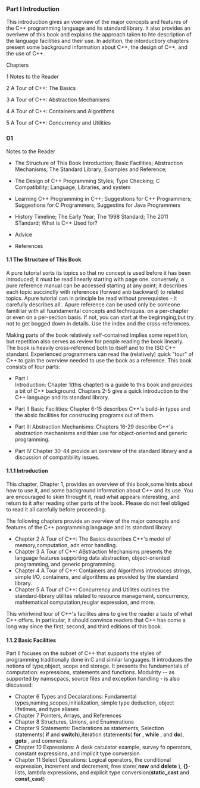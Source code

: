 ### Part I Introduction


This introduction gives an voerview of the major concepts and features of the C++ programming language and its standard library. It also provides an overivew of this book and explains the approach taken to hte description of the language facilities and their use. In addition, the intorductiory chapters present some background information about C++, the design of C++, and the use of C++.

Chapters

1 Notes to the Reader

2 A Tour of C++: The Basics

3 A Tour of C++: Abstraction Mechanisms

4 A Tour of C++: Containers and 
Algorithms

5 A Tour of C++: Concurrency and Utilities


### 01

Notes to the Reader


- The Structure of This Book
  Introduction; Basic Facilities; Abstraction Mechanisms; The Standard Library; Examples and Reference;

- The Design of C++
  Programming Styles; Type Checking; C Compatibility; Language, Libraries, and system

- Learning C++
  Programming in C++; Suggestions for C++ Programmers; Suggestions for C Programmers; Suggestins for Java Programmers

- History
  Timeline; The Early Year; The 1998 Standard; The 2011 STandard; What is C++ Used for?

- Advice
- References

#### 1.1 The Structure of This Book

A pure tutorial sorts its topics so that no concept is used before it has been introduced; it must be read linearly starting with page one. conversely, a pure reference manual can be accessed starting at any point; it describes each topic succinctly with references (forward anb backward) to related topics. Apure tutorial can in principle be read without prerequistes - it carefully describes all . Apure reference can be used only be someone famililiar with all fuundamental concepts and techniques. on a per-chapter or even on a per-section basis. If not, you can start at the beginnging,but try not to get bogged down in details. Use the index and the cross-references.

Making parts of the book relatively self-contained implies some repetition, but repetition also serves as review for people reading the book linearly. The book is heavily cross-referencd both to itself and to the ISO C++ standard. Experienced programmers can read the (relatively) quick "tour" of C++ to gain the overview needed to use the book as a reference.  This book consists of four parts:

- Part I   
Introduction: Chapter 1(this chapter) is a guide to this book and provides a bit of C++ background. Chapters 2-5 give a quick introduction to the C++ language and its standard library.

- Part II
Basic Facilities: Chapter 6-15 describes C++'s build-in types and the absic facilities for construcing programs out of them.

- Part III
Abstraction Mechanisms: Chapters 16-29 describe C++'s abstraction mechanisms and thier use for object-oriented and generic programming.

- Part IV
Chapter 30-44 provide an overview of the standard library and a discussion of compatibility issues.


#### 1.1.1 Introduction

This chapter, Chapter 1, provides an overview of this book,some hints about how to use it, and some background information about C++ and its use. You are encouraged to skim throught it, read what appears interesting, and return to it after reading other parts of the book. Please do not feel obliged to read it all carefully before proceeding.

The following chapters provide an overview of the major concepts and features of the C++ porgramming language and its standard library:

- Chapter 2 
A Tour of C++: The Basics describes C++'s medel of memory,computation, adn error handling.
- Chapter 3
A Tour of C++: ABstraction Mechanisms presents the language features supporting data abstraction, object-oriented programming, and generic programming.
- Chapter 4
A Tour of C++: Containers and Algorithms introduces strings, simple I/O, containers, and algorithms as provided by the standard library.
- Chapter 5
A Tour of C++: Concurrency and Utilites outlines the standard-library utilites related to resource management, concurrency, mahtematical computation,reuglar expression, and more.

This whirlwind tour of C++'s facilites aims to give the reader a taste of what C++ offers. In particular, it should convince readers that C++ has come a long way since the first, second, and third editions of this book.


#### 1.1.2 Basic Facilities

Part II focuses on the subset of C++ that supports the styles of programming traditionally done in C and similar languages. It introduces the notions of type,object, scope and storage. It presents the fundamentals of computation: expressions, statements and functions. Modulrity -- as supported by namscpacs, source files and exception handling - is also discussed:

- Chapter 6 
Types and Decalarations: Fundamental types,naming,scopes,initialization, simple type deduction, object lifetimes, and type aliases
- Chapter 7
Pointers, Arrays, and References
- Chapter 8
Structures, Unions, and Enumerations
- Chapter 9
Statements: Declarations as statements, Selection statements( __if__ and __switch__),iteration statements( __for__ , __while__ , and __do__), __goto__ , and comments
- Chapter 10
Expressions: A desk caculator example, survey fo operators, constant expressions, and implicit type conversion
- Chapter 11
Select Operations: Logical operators, the conditional expression, increment and decrement, free store( __new__ and __delete__ ), __{}__-lists, lambda expressions, and explicit type conversion(__static_cast__ and __const_cast__)




